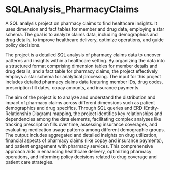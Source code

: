 # SQLAnalysis_PharmacyClaims
A SQL analysis project on pharmacy claims to find healthcare insights. It uses dimension and fact tables for member and drug data, employing a star schema. The goal is to analyze claims data, including demographics and drug details, to improve healthcare delivery, optimize operations, and guide policy decisions.

The project is a detailed SQL analysis of pharmacy claims data to uncover patterns and insights within a healthcare setting. By organizing the data into a structured format comprising dimension tables for member details and drug details, and a fact table for pharmacy claims, the project effectively employs a star schema for analytical processing. The input for this project includes detailed pharmacy claims data featuring member IDs, drug codes, prescription fill dates, copay amounts, and insurance payments.

The aim of the project is to analyze and understand the distribution and impact of pharmacy claims across different dimensions such as patient demographics and drug specifics. Through SQL queries and ERD (Entity-Relationship Diagram) mapping, the project identifies key relationships and dependencies among the data elements, facilitating complex analyses like tracking prescription fills over time, assessing insurance coverages, and evaluating medication usage patterns among different demographic groups. The output includes aggregated and detailed insights on drug utilization, financial aspects of pharmacy claims (like copay and insurance payments), and patient engagement with pharmacy services. This comprehensive approach aids in enhancing healthcare delivery, optimizing pharmacy operations, and informing policy decisions related to drug coverage and patient care strategies.
